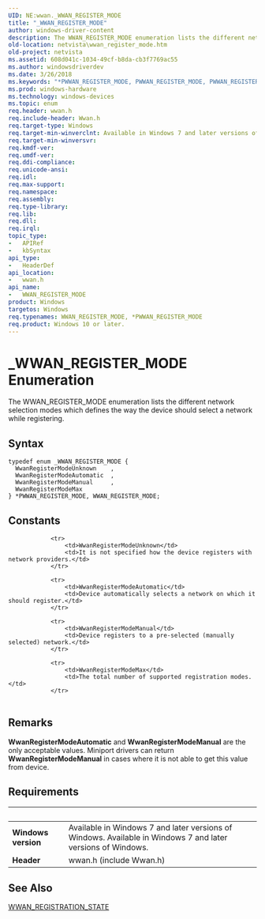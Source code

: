 ```yaml
---
UID: NE:wwan._WWAN_REGISTER_MODE
title: "_WWAN_REGISTER_MODE"
author: windows-driver-content
description: The WWAN_REGISTER_MODE enumeration lists the different network selection modes which defines the way the device should select a network while registering.
old-location: netvista\wwan_register_mode.htm
old-project: netvista
ms.assetid: 608d041c-1034-49cf-b8da-cb3f7769ac55
ms.author: windowsdriverdev
ms.date: 3/26/2018
ms.keywords: "*PWWAN_REGISTER_MODE, PWWAN_REGISTER_MODE, PWWAN_REGISTER_MODE enumeration pointer [Network Drivers Starting with Windows Vista], WWAN_REGISTER_MODE, WWAN_REGISTER_MODE enumeration [Network Drivers Starting with Windows Vista], WwanRef_eac9611f-2097-43fc-96ea-ade56e77b7e7.xml, WwanRegisterModeAutomatic, WwanRegisterModeManual, WwanRegisterModeMax, WwanRegisterModeUnknown, _WWAN_REGISTER_MODE, netvista.wwan_register_mode, wwan/PWWAN_REGISTER_MODE, wwan/WWAN_REGISTER_MODE, wwan/WwanRegisterModeAutomatic, wwan/WwanRegisterModeManual, wwan/WwanRegisterModeMax, wwan/WwanRegisterModeUnknown"
ms.prod: windows-hardware
ms.technology: windows-devices
ms.topic: enum
req.header: wwan.h
req.include-header: Wwan.h
req.target-type: Windows
req.target-min-winverclnt: Available in Windows 7 and later versions of Windows.
req.target-min-winversvr: 
req.kmdf-ver: 
req.umdf-ver: 
req.ddi-compliance: 
req.unicode-ansi: 
req.idl: 
req.max-support: 
req.namespace: 
req.assembly: 
req.type-library: 
req.lib: 
req.dll: 
req.irql: 
topic_type:
-	APIRef
-	kbSyntax
api_type:
-	HeaderDef
api_location:
-	wwan.h
api_name:
-	WWAN_REGISTER_MODE
product: Windows
targetos: Windows
req.typenames: WWAN_REGISTER_MODE, *PWWAN_REGISTER_MODE
req.product: Windows 10 or later.
---
```


# _WWAN_REGISTER_MODE Enumeration
The WWAN_REGISTER_MODE enumeration lists the different network selection modes which defines the way
  the device should select a network while registering.

## Syntax
```
typedef enum _WWAN_REGISTER_MODE {
  WwanRegisterModeUnknown    ,
  WwanRegisterModeAutomatic  ,
  WwanRegisterModeManual     ,
  WwanRegisterModeMax
} *PWWAN_REGISTER_MODE, WWAN_REGISTER_MODE;
```

## Constants

<table>
            
                <tr>
                    <td>WwanRegisterModeUnknown</td>
                    <td>It is not specified how the device registers with network providers.</td>
                </tr>
            
                <tr>
                    <td>WwanRegisterModeAutomatic</td>
                    <td>Device automatically selects a network on which it should register.</td>
                </tr>
            
                <tr>
                    <td>WwanRegisterModeManual</td>
                    <td>Device registers to a pre-selected (manually selected) network.</td>
                </tr>
            
                <tr>
                    <td>WwanRegisterModeMax</td>
                    <td>The total number of supported registration modes.</td>
                </tr>
</table>

## Remarks

<b>WwanRegisterModeAutomatic</b> and 
    <b>WwanRegisterModeManual</b> are the only acceptable values. Miniport drivers can return 
    <b>WwanRegisterModeManual</b> in cases where it is not able to get this value from device.

## Requirements
| &nbsp; | &nbsp; |
| ---- |:---- |
| **Windows version** | Available in Windows 7 and later versions of Windows. Available in Windows 7 and later versions of Windows. |
| **Header** | wwan.h (include Wwan.h) |

## See Also

<a href="https://msdn.microsoft.com/library/windows/hardware/ff571231">WWAN_REGISTRATION_STATE</a>